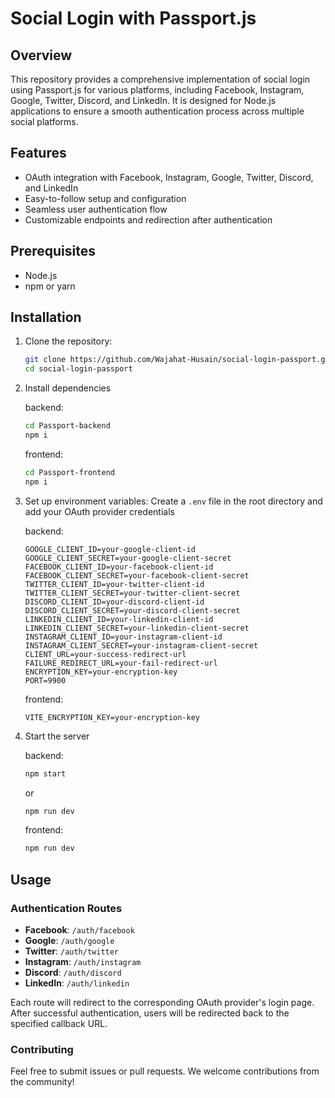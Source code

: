 # Social Login with Passport.js

## Overview
This repository provides a comprehensive implementation of social login using Passport.js for various platforms, including Facebook, Instagram, Google, Twitter, Discord, and LinkedIn. It is designed for Node.js applications to ensure a smooth authentication process across multiple social platforms.

## Features
- OAuth integration with Facebook, Instagram, Google, Twitter, Discord, and LinkedIn
- Easy-to-follow setup and configuration
- Seamless user authentication flow
- Customizable endpoints and redirection after authentication

## Prerequisites
- Node.js
- npm or yarn

## Installation
1. Clone the repository:
    ```bash
    git clone https://github.com/Wajahat-Husain/social-login-passport.git
    cd social-login-passport
    ```

2. Install dependencies

   backend:
    ```bash
    cd Passport-backend
    npm i
    ```

    frontend:
    ```bash
    cd Passport-frontend
    npm i
    ```

3. Set up environment variables:
    Create a `.env` file in the root directory and add your OAuth provider credentials

    backend:
    ```plaintext
    GOOGLE_CLIENT_ID=your-google-client-id
    GOOGLE_CLIENT_SECRET=your-google-client-secret
    FACEBOOK_CLIENT_ID=your-facebook-client-id
    FACEBOOK_CLIENT_SECRET=your-facebook-client-secret
    TWITTER_CLIENT_ID=your-twitter-client-id
    TWITTER_CLIENT_SECRET=your-twitter-client-secret
    DISCORD_CLIENT_ID=your-discord-client-id
    DISCORD_CLIENT_SECRET=your-discord-client-secret
    LINKEDIN_CLIENT_ID=your-linkedin-client-id
    LINKEDIN_CLIENT_SECRET=your-linkedin-client-secret
    INSTAGRAM_CLIENT_ID=your-instagram-client-id
    INSTAGRAM_CLIENT_SECRET=your-instagram-client-secret
    CLIENT_URL=your-success-redirect-url
    FAILURE_REDIRECT_URL=your-fail-redirect-url
    ENCRYPTION_KEY=your-encryption-key
    PORT=9900
    ```

    frontend:
    ```plaintext
    VITE_ENCRYPTION_KEY=your-encryption-key
    ```

4. Start the server

    backend:
    ```bash
    npm start
    ```
    or
    ```bash
    npm run dev 
    ```

    frontend:
    ```bash
    npm run dev 
    ```

## Usage
### Authentication Routes
- **Facebook**: `/auth/facebook`
- **Google**: `/auth/google`
- **Twitter**: `/auth/twitter`
- **Instagram**: `/auth/instagram`
- **Discord**: `/auth/discord`
- **LinkedIn**: `/auth/linkedin`

Each route will redirect to the corresponding OAuth provider's login page. After successful authentication, users will be redirected back to the specified callback URL.

### Contributing
Feel free to submit issues or pull requests. We welcome contributions from the community!
